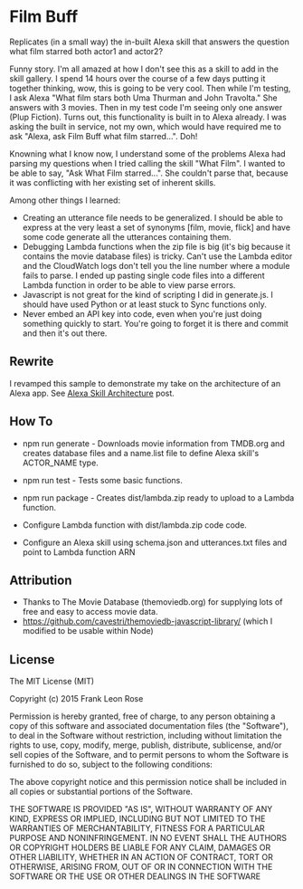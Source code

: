 # Film Buff
Replicates (in a small way) the in-built Alexa skill that answers the question what film starred both actor1 and actor2?

Funny story. I'm all amazed at how I don't see this as a skill to add in the skill gallery. I spend 14 hours over the course of a few days putting it together thinking, wow, this is going to be very cool. Then while I'm testing, I ask Alexa "What film stars both Uma Thurman and John Travolta." She answers with 3 movies. Then in my test code I'm seeing only one answer (Plup Fiction). Turns out, this functionality is built in to Alexa already. I was asking the built in service, not my own, which would have required me to ask "Alexa, ask Film Buff what film starred...". Doh!

Knowning what I know now, I understand some of the problems Alexa had parsing my questions when I tried calling the skill "What Film". I wanted to be able to say, "Ask What Film starred...". She couldn't parse that, because it was conflicting with her existing set of inherent skills.

Among other things I learned:

 - Creating an utterance file needs to be generalized. I should be able to express at the very least a set of synonyms [film, movie, flick] and have some code generate all the utterances containing them.
 - Debugging Lambda functions when the zip file is big (it's big because it contains the movie database files) is tricky. Can't use the Lambda editor and the CloudWatch logs don't tell you the line number where a module fails to parse. I ended up pasting single code files into a different Lambda function in order to be able to view parse errors.
 - Javascript is not great for the kind of scripting I did in generate.js. I should have used Python or at least stuck to Sync functions only.
 - Never embed an API key into code, even when you're just doing something quickly to start. You're going to forget it is there and commit and then it's out there.
 
## Rewrite
I revamped this sample to demonstrate my take on the architecture of an Alexa app. See [Alexa Skill Architecture](http://futurose.com/coding/2016/01/22/alexa-skill-architecture.html) post.
 
## How To
 - npm run generate - Downloads movie information from TMDB.org and creates database files and a name.list file to define Alexa skill's ACTOR_NAME type.
 - npm run test - Tests some basic functions.
 - npm run package - Creates dist/lambda.zip ready to upload to a Lambda function.
 
 - Configure Lambda function with dist/lambda.zip code code.
 - Configure an Alexa skill using schema.json and utterances.txt files and point to Lambda function ARN

## Attribution
 - Thanks to The Movie Database (themoviedb.org) for supplying lots of free and easy to access movie data.
 - https://github.com/cavestri/themoviedb-javascript-library/ (which I modified to be usable within Node)
 
## License
The MIT License (MIT)

Copyright (c) 2015 Frank Leon Rose

Permission is hereby granted, free of charge, to any person obtaining a copy of this software and associated documentation files (the "Software"), to deal in the Software without restriction, including without limitation the rights to use, copy, modify, merge, publish, distribute, sublicense, and/or sell copies of the Software, and to permit persons to whom the Software is furnished to do so, subject to the following conditions:

The above copyright notice and this permission notice shall be included in all copies or substantial portions of the Software.

THE SOFTWARE IS PROVIDED "AS IS", WITHOUT WARRANTY OF ANY KIND, EXPRESS OR IMPLIED, INCLUDING BUT NOT LIMITED TO THE WARRANTIES OF MERCHANTABILITY, FITNESS FOR A PARTICULAR PURPOSE AND NONINFRINGEMENT. IN NO EVENT SHALL THE AUTHORS OR COPYRIGHT HOLDERS BE LIABLE FOR ANY CLAIM, DAMAGES OR OTHER LIABILITY, WHETHER IN AN ACTION OF CONTRACT, TORT OR OTHERWISE, ARISING FROM, OUT OF OR IN CONNECTION WITH THE SOFTWARE OR THE USE OR OTHER DEALINGS IN THE SOFTWARE
